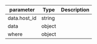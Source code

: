 | parameter | Type | Description |
| ----------- | ----------- |----------- |
| data.host_id  |  string  |    |
| data  |  object  |    |
| where  |  object  |    |